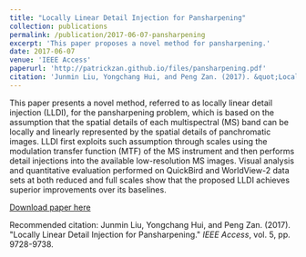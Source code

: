 ```yaml
---
title: "Locally Linear Detail Injection for Pansharpening"
collection: publications
permalink: /publication/2017-06-07-pansharpening
excerpt: 'This paper proposes a novel method for pansharpening.'
date: 2017-06-07
venue: 'IEEE Access'
paperurl: 'http://patrickzan.github.io/files/pansharpening.pdf'
citation: 'Junmin Liu, Yongchang Hui, and Peng Zan. (2017). &quot;Locally Linear Detail Injection for Pansharpening.&quot; <i>IEEE Access</i>, vol. 5, pp. 9728-9738.'
---
```

This paper presents a novel method, referred to as locally linear detail injection (LLDI), for the pansharpening problem, which is based on the assumption that the spatial details of each multispectral (MS) band can be locally and linearly represented by the spatial details of panchromatic images. LLDI first exploits such assumption through scales using the modulation transfer function (MTF) of the MS instrument and then performs detail injections into the available low-resolution MS images. Visual analysis and quantitative evaluation performed on QuickBird and WorldView-2 data sets at both reduced and full scales show that the proposed LLDI achieves superior improvements over its baselines.

[Download paper here](http://patrickzan.github.io/files/pansharpening.pdf)

Recommended citation: Junmin Liu, Yongchang Hui, and Peng Zan. (2017). &quot;Locally Linear Detail Injection for Pansharpening.&quot; <i>IEEE Access</i>, vol. 5, pp. 9728-9738.